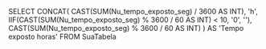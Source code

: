 SELECT 
    CONCAT(
        CAST(SUM(Nu_tempo_exposto_seg) / 3600 AS INT), 'h', 
        IIF(CAST(SUM(Nu_tempo_exposto_seg) % 3600 / 60 AS INT) < 10, '0', ''),
        CAST(SUM(Nu_tempo_exposto_seg) % 3600 / 60 AS INT)
    ) AS 'Tempo exposto horas'
FROM 
    SuaTabela
